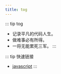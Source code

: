 ```yaml
---
title: tog
---   
```


<!--![img](../docs/.vuepress/public/img/headimg.jpg) -->

 
::: tip tog
* 记录平凡的代码人生。
* 做难事必有所得。
* 一将无能累死三军。
::: 

::: tip 快速链接
*  [javascript](/javascript/) <!-- 跳转到 foo 文件夹的 index.html --> 
:::